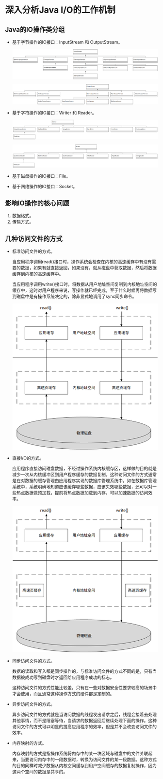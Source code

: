 # 深入分析Java I/O的工作机制

## Java的IO操作类分组

- 基于字节操作的IO接口：InputStream 和 OutputStream。

  ![InputStream的类层次结构](深入分析JavaIO的工作机制.assets/1563601055028.png)

  

  ![OutputStream的类层次结构](深入分析JavaIO的工作机制.assets/1563601826581.png)

  

- 基于字符操作的IO接口：Writer 和 Reader。

  ![Writer类层次结构](深入分析JavaIO的工作机制.assets/1563602353863.png)

  

  ![Reader类层次结构](深入分析JavaIO的工作机制.assets/1563602661283.png)

- 基于磁盘操作的IO接口：File。

- 基于网络操作的IO接口：Socket。

## 影响IO操作的核心问题

1. 数据格式。
2. 传输方式。

## 几种访问文件的方式

- 标准访问文件的方式。

  当应用程序调用read()接口时，操作系统会检查在内核的高速缓存中有没有需要的数据，如果有就直接返回，如果没有，就从磁盘中获取数据，然后将数据缓存到内核的高速缓存中。

  当应用程序调用write()接口时，将数据从用户地址空间复制到内核地址空间的缓存中，这时对用户程序来说，写操作就已经完成，至于什么时候再将数据写到磁盘中是有操作系统决定的，除非显式地调用了sync同步命令。

  ![标准访问文件的方式](深入分析JavaIO的工作机制.assets/1564065340691.png)

- 直接I/O的方式。

  应用程序直接访问磁盘数据，不经过操作系统内核缓存区，这样做的目的就是减少一次从内核缓冲区到用户程序缓存的数据复制。这种访问文件的方式通常是在对数据的缓存管理由应用程序实现的数据库管理系统中。如在数据库管理系统中，系统明确地知道应该缓存哪些数据，应该失效哪些数据，还可以对一些热点数据做预加载，提前将热点数据加载到内存，可以加速数据的访问效率。

  ![直接I/O的方式](深入分析JavaIO的工作机制.assets/1564066696932.png)

- 同步访问文件的方式。

  数据的读取和写入都是同步操作的，与标准访问文件的方式不同的是，只有当数据被成功写到磁盘时才返回给应用程序成功的标志。

  这种访问文件的方式性能比较差，只有在一些对数据安全性要求较高的场景中才会使用，而且通常这种操作方式的硬件都是定制的。

- 异步访问文件的方式。

  异步访问文件的方式就是当访问数据的线程发出请求之后，线程会接着去处理其他事情，而不是阻塞等待，当请求的数据返回后继续处理下面的操作。这种访问文件的方式可以明显的提高应用程序的效率，但是并不会改变访问文件的效率。

- 内存映射的方式。

  内存映射的方式是指操作系统将内存中的某一块区域与磁盘中的文件关联起来，当要访问内存中的一段数据时，转换为访问文件的某一段数据。这种方式的目的同样时减少数据从内核空间缓存到用户空间缓存的数据复制操作，因为这两个空间的数据是共享的。